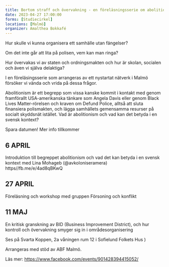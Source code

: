 ```yaml
---
title: Bortom straff och övervakning - en föreläsningsserie om abolitionism
date: 2023-04-27 17:00:00
forms: [Studiecirkel]
locations: [Malmö]
organizer: Amalthea Bokkafé
---
```

Hur skulle vi kunna organisera ett samhälle utan fängelser?

Om det inte går att lita på polisen, vem kan man ringa?

Hur övervakas vi av staten och ordningsmakten och hur är skolan, socialen och även vi själva delaktiga?

I en föreläsingsserie som arrangeras av ett nystartat nätverk i Malmö försöker vi vända och vrida på dessa frågor.

Abolitionism är ett begrepp som vissa kanske kommit i kontakt med genom framförallt USA-amerikanska tänkare som Angela Davis eller genom Black Lives Matter-rörelsen och kraven om Defund Police, alltså att sluta finansiera polismakten, och lägga samhällets gemensamma resurser på socialt skyddsnät istället. Vad är abolitionism och vad kan det betyda i en svensk kontext?

Spara datumen! Mer info tillkommer

## 6 APRIL
Introduktion till begreppet abolitionism och vad det kan betyda i en svensk kontext med Lina Mohageb (@avkoloniseramera)
https//fb.me/e/4ad8qBKwQ

## 27 APRIL
Föreläsning och workshop med gruppen Försoning och konflikt 

## 11 MAJ
En kritisk granskning av BID (Business Improvement District), och hur kontroll och övervakning smyger sig in i områdesorganisering

Ses på Svarta Koppen, 2a våningen rum 12 i Sofielund Folkets Hus )

Arrangeras med stöd av ABF Malmö.

Läs mer: https://www.facebook.com/events/901428394415052/
